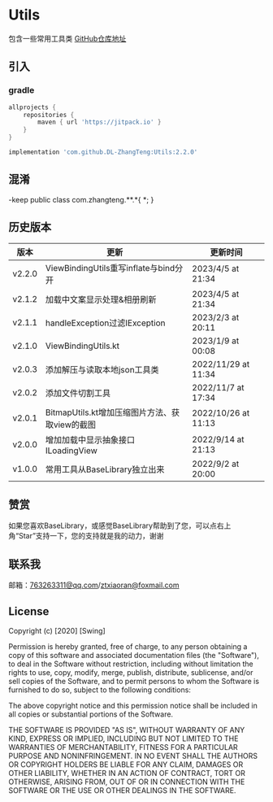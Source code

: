 # Utils

包含一些常用工具类
[GitHub仓库地址](https://github.com/DL-ZhangTeng/Utils)

## 引入

### gradle

```groovy
allprojects {
    repositories {
        maven { url 'https://jitpack.io' }
    }
}

implementation 'com.github.DL-ZhangTeng:Utils:2.2.0'
```

## 混淆

-keep public class com.zhangteng.**.*{ *; }

## 历史版本

| 版本     | 更新                               | 更新时间                |
|--------|----------------------------------|---------------------|
| v2.2.0 | ViewBindingUtils重写inflate与bind分开 | 2023/4/5 at 21:34   |
| v2.1.2 | 加载中文案显示处理&相册刷新                   | 2023/4/5 at 21:34   |
| v2.1.1 | handleException过滤IException      | 2023/2/3 at 20:11   |
| v2.1.0 | ViewBindingUtils.kt              | 2023/1/9 at 00:08   |
| v2.0.3 | 添加解压与读取本地json工具类                 | 2022/11/29 at 11:34 |
| v2.0.2 | 添加文件切割工具                         | 2022/11/7 at 17:34  |
| v2.0.1 | BitmapUtils.kt增加压缩图片方法、获取view的截图 | 2022/10/26 at 11:13 |
| v2.0.0 | 增加加载中显示抽象接口ILoadingView          | 2022/9/14 at 21:13  |
| v1.0.0 | 常用工具从BaseLibrary独立出来             | 2022/9/2 at 20:00   |

## 赞赏

如果您喜欢BaseLibrary，或感觉BaseLibrary帮助到了您，可以点右上角“Star”支持一下，您的支持就是我的动力，谢谢

## 联系我

邮箱：763263311@qq.com/ztxiaoran@foxmail.com

## License

Copyright (c) [2020] [Swing]

Permission is hereby granted, free of charge, to any person obtaining a copy
of this software and associated documentation files (the "Software"), to deal
in the Software without restriction, including without limitation the rights
to use, copy, modify, merge, publish, distribute, sublicense, and/or sell
copies of the Software, and to permit persons to whom the Software is
furnished to do so, subject to the following conditions:

The above copyright notice and this permission notice shall be included in all
copies or substantial portions of the Software.

THE SOFTWARE IS PROVIDED "AS IS", WITHOUT WARRANTY OF ANY KIND, EXPRESS OR
IMPLIED, INCLUDING BUT NOT LIMITED TO THE WARRANTIES OF MERCHANTABILITY,
FITNESS FOR A PARTICULAR PURPOSE AND NONINFRINGEMENT. IN NO EVENT SHALL THE
AUTHORS OR COPYRIGHT HOLDERS BE LIABLE FOR ANY CLAIM, DAMAGES OR OTHER
LIABILITY, WHETHER IN AN ACTION OF CONTRACT, TORT OR OTHERWISE, ARISING FROM,
OUT OF OR IN CONNECTION WITH THE SOFTWARE OR THE USE OR OTHER DEALINGS IN THE
SOFTWARE.
